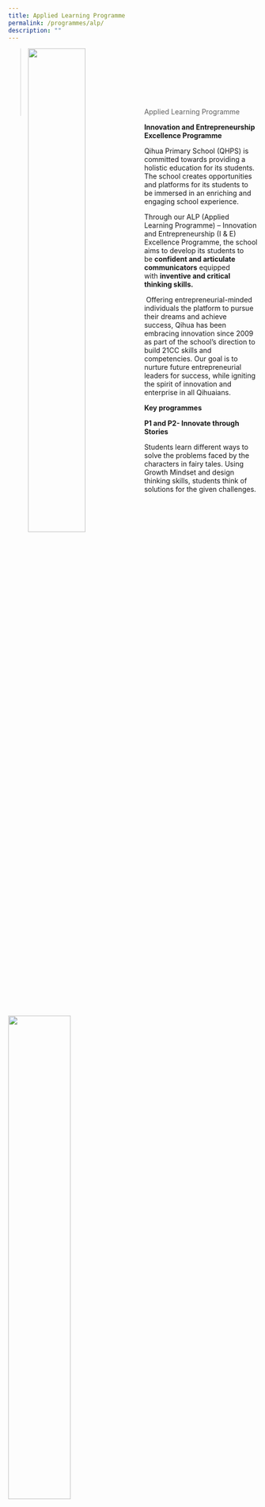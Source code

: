 ```yaml
---
title: Applied Learning Programme
permalink: /programmes/alp/
description: ""
---
```

><img src="/images/Programmes/No-name.jpeg"  
     style="width:50%"
			align="left"><br><br><br><br><br><br><br>
>Applied Learning Programme

**Innovation and Entrepreneurship Excellence Programme**

Qihua Primary School (QHPS) is committed towards providing a holistic education for its students. The school creates opportunities and platforms for its students to be immersed in an enriching and engaging school experience.

Through our ALP (Applied Learning Programme) – Innovation and Entrepreneurship (I & E) Excellence Programme, the school aims to develop its students to be **confident and articulate communicators** equipped with **inventive and critical thinking skills.**

 Offering entrepreneurial-minded individuals the platform to pursue their dreams and achieve success, Qihua has been embracing innovation since 2009 as part of the school’s direction to build 21CC skills and competencies. Our goal is to nurture future entrepreneurial leaders for success, while igniting the spirit of innovation and enterprise in all Qihuaians.

**Key programmes**

**P1 and P2- Innovate through Stories**

Students learn different ways to solve the problems faced by the characters in fairy tales. Using Growth Mindset and design thinking skills, students think of solutions for the given challenges.

<img src="/images/Programmes/ALP%201.jpeg"  
     style="width:50%">

<img src="/images/Programmes/ALP%202.jpeg"  
     style="width:50%">

**P3 Interdisciplinary Project Work (IPW) – Sail Car**

Inter-disciplinary Project Work (IPW) for P3 , enabled students to acquire skills like design thinking, collaboration, communication and independent learning, Hence our budding Qihua engineers created, experimented and raced their unique designs in the classrooms.

<img src="/images/Programmes/ALP%203.jpeg"  
     style="width:50%">


<img src="/images/Programmes/ALP%204.jpeg"  
     style="width:50%">


<img src="/images/Programmes/ALP%205.jpeg"  
     style="width:50%">


**P4 – Make the Change**

P4 students attended a Social Entrepreneurship Innovation Programme, Make-The-Change which helped students to recognise the various social issues faced in our communities. This programme inculcated positive values and habits through exposure to real life situations and case studies. Students were then given the opportunity to actualise their innovative solutions through a social campaign based on design thinking skills.

<img src="/images/Programmes/ALP%206.jpg"  
     style="width:40%">


<img src="/images/Programmes/ALP%207.jpg"  
     style="width:50%">


<img src="/images/Programmes/ALP%208.jpg"  
     style="width:50%">


**P5 – Interdisciplinary Project Work (IPW) – Micro:bit**

Our P5 students discovered for themselves the magic of coding and the joy in inventing products of their imagination. During the project, our futuristic young wizards battled with time to innovate and invent products! They toggled with the micro:bit codings and brainstormed for ideas to build fitness products and design games for varying target groups. They whisked through the design thinking process to integrate micro:bit with their designs.

<img src="/images/Programmes/ALP%209.jpg"  
     style="width:50%">


<img src="/images/Programmes/ALP%2010.jpeg"  
     style="width:50%">


**P5 – IvP (Innovation Programme)**

Twenty of our Primary 5 students took part in IvP (Innovation Programme), a eight-month programme overseen by the MOE GEP branch. Guided by their teacher mentors, the students learnt skills which included problem-finding, idea generation and prototyping.

<img src="/images/Programmes/ALP%2011.jpg"  
     style="width:50%">

<img src="/images/Programmes/ALP%2012.jpg"  
     style="width:50%">


**P6 – Bizkid$**

P6 students participated in a 4-week I&E programme under the guidance of their teachers to come up with innovative products using problem solving techniques such as ideation and design thinking.This post PSLE programme also introduced students to financial literacy and entrepreneurship.

**InnoJOY Fest**

InnoJOY is a platform to showcase our students’ innovative works and develop their confidence and communication skills . Through this platform, the innovation and entrepreneurship spirit is encouraged among staff and students.

<img src="/images/Programmes/ALP%2013.jpg"  
     style="width:50%">


<img src="/images/Programmes/ALP%2014.jpg"  
     style="width:50%">


<img src="/images/Programmes/ALP%2015.jpg"  
     style="width:50%">